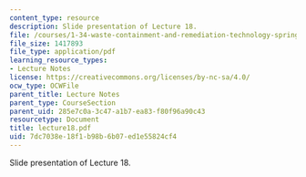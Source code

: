 ```yaml
---
content_type: resource
description: Slide presentation of Lecture 18.
file: /courses/1-34-waste-containment-and-remediation-technology-spring-2004/7dc7038e18f1b98b6b07ed1e55824cf4_lecture18.pdf
file_size: 1417893
file_type: application/pdf
learning_resource_types:
- Lecture Notes
license: https://creativecommons.org/licenses/by-nc-sa/4.0/
ocw_type: OCWFile
parent_title: Lecture Notes
parent_type: CourseSection
parent_uid: 285e7c0a-3c47-a1b7-ea83-f80f96a90c43
resourcetype: Document
title: lecture18.pdf
uid: 7dc7038e-18f1-b98b-6b07-ed1e55824cf4
---
```

Slide presentation of Lecture 18.